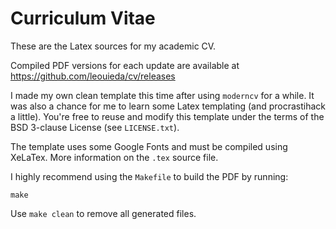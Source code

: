 # Curriculum Vitae

These are the Latex sources for my academic CV.

Compiled PDF versions for each update are available at
https://github.com/leouieda/cv/releases

I made my own clean template this time after using `moderncv` for a while.
It was also a chance for me to learn some Latex templating (and procrastihack a
little).
You're free to reuse and modify this template under the terms of the BSD
3-clause License (see `LICENSE.txt`).

The template uses some Google Fonts and must be compiled using XeLaTex.
More information on the `.tex` source file.

I highly recommend using the `Makefile` to build the PDF by running:

    make

Use `make clean` to remove all generated files.

